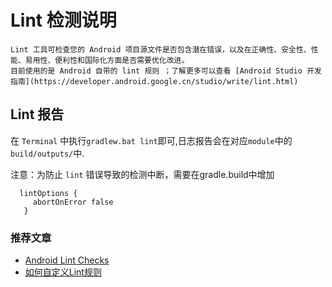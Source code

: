 # Lint 检测说明

    Lint 工具可检查您的 Android 项目源文件是否包含潜在错误，以及在正确性、安全性、性能、易用性、便利性和国际化方面是否需要优化改进。
    目前使用的是 Android 自带的 lint 规则 ；了解更多可以查看 [Android Studio 开发指南](https://developer.android.google.cn/studio/write/lint.html)

## Lint 报告
在 `Terminal` 中执行`gradlew.bat lint`即可,日志报告会在对应`module`中的`build/outputs/`中.

注意：为防止 `lint` 错误导致的检测中断，需要在gradle.build中增加
```grovvy
  lintOptions {
     abortOnError false
   }
```

### 推荐文章
 - [Android Lint Checks](http://tools.android.com/tips/lint-checks)
 - [如何自定义Lint规则](https://github.com/Jungle68/android-tech-frontier/blob/master/issue-33/%E5%A6%82%E4%BD%95%E8%87%AA%E5%AE%9A%E4%B9%89Lint%E8%A7%84%E5%88%99.md)